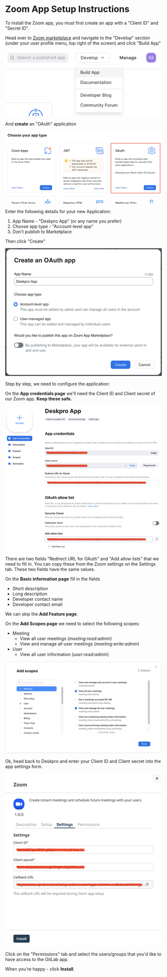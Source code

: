 Zoom App Setup Instructions
===

To install the Zoom app, you must first create an app with a "Client ID" and "Secret ID".

Head over to [Zoom marketplace](https://marketplace.zoom.us/user/build) and navigate to the "Develop" section (under your user profile menu, top right of the screen) and click "Build App"

[![](/docs/assets/setup/zoom-setup-01.png)](/docs/assets/setup/zoom-setup-01.png)

And __create__ an "OAuth" application

[![](/docs/assets/setup/zoom-setup-02.png)](/docs/assets/setup/zoom-setup-02.png)

Enter the following details for your new Application:

1. App Name - "Deskpro App" (or any name you prefer)
2. Choose app type - "Account-level app"
3. Don't publish to Marketplace

Then click "Create"

[![](/docs/assets/setup/zoom-setup-03.png)](/docs/assets/setup/zoom-setup-03.png)

Step by step, we need to configure the application:

On the __App credentials page__ we'll need the Client ID and Client secret of our Zoom app. __Keep these safe.__

[![](/docs/assets/setup/zoom-setup-04.png)](/docs/assets/setup/zoom-setup-04.png)

There are two fields "Redirect URL for OAuth" and "Add allow lists" that we need to fill in. You can copy these from the Zoom settings on the Settings tab. These two fields have the same values.

On the __Basic information page__ fill in the fields

* Short description
* Long description
* Developer contact name
* Developer contact email

We can skip the __Add Feature page__.

On the __Add Scopes page__ we need to select the following scopes:

* Meeting
  * View all user meetings (*meeting:read:admin*)
  * View and manage all user meetings (*meeting:write:admin*)
* User
  * View all user information (*user:read:admin*)

[![](./docs/assets/setup/zoom-setup-05.png)](/docs/assets/setup/zoom-setup-05.png)

Ok, head back to Deskpro and enter your Client ID and Client secret into the app settings form.

[![](./docs/assets/setup/zoom-setup-06.png)](/docs/assets/setup/zoom-setup-06.png)

Click on the "Permissions" tab and select the users/groups that you'd like to have access to the GitLab app.

When you're happy - click __Install__.
